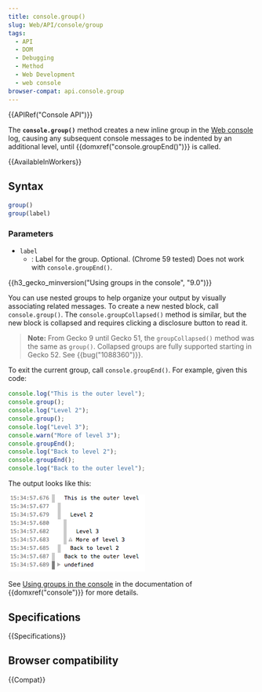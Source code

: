 ```yaml
---
title: console.group()
slug: Web/API/console/group
tags:
  - API
  - DOM
  - Debugging
  - Method
  - Web Development
  - web console
browser-compat: api.console.group
---
```

{{APIRef("Console API")}}

The **`console.group()`** method creates a new inline group in the [Web
console](https://firefox-source-docs.mozilla.org/devtools-user/web_console/index.html) log, causing any subsequent console messages to be indented by an additional level,
until {{domxref("console.groupEnd()")}} is called.

{{AvailableInWorkers}}

## Syntax

```js
group()
group(label)
```

### Parameters

- `label`
  - : Label for the group. Optional. (Chrome 59 tested) Does not work with
    `console.groupEnd()`.

{{h3_gecko_minversion("Using groups in the console", "9.0")}}

You can use nested groups to help organize your output by visually associating related
messages. To create a new nested block, call `console.group()`. The
`console.groupCollapsed()` method is similar, but the new block is
collapsed and requires clicking a disclosure button to read it.

> **Note:** From Gecko 9 until Gecko 51, the `groupCollapsed()` method was the same as `group()`.
> Collapsed groups are fully supported starting in Gecko 52. See {{bug("1088360")}}.

To exit the current group, call `console.groupEnd()`.
For example, given this code:

```js
console.log("This is the outer level");
console.group();
console.log("Level 2");
console.group();
console.log("Level 3");
console.warn("More of level 3");
console.groupEnd();
console.log("Back to level 2");
console.groupEnd();
console.log("Back to the outer level");
```

The output looks like this:

![A screenshot of messages nested in the console output.](nesting.png)

See [Using groups in
the console](/en-US/docs/Web/API/console#using_groups_in_the_console) in the documentation of {{domxref("console")}} for more details.

## Specifications

{{Specifications}}

## Browser compatibility

{{Compat}}
